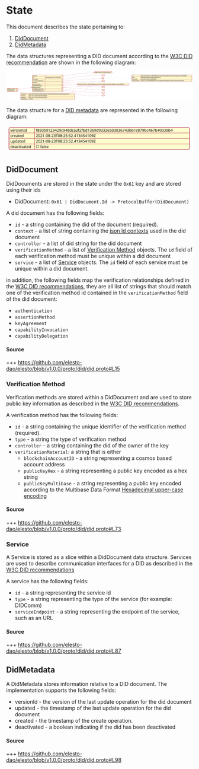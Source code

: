 # State

This document describes the state pertaining to:

1. [DidDocument](./02_state.md#identifier)
2. [DidMetadata](./02_state.md#didmetadata)


The data structures representing a DID document according to the [W3C DID recommendation](https://www.w3.org/TR/did-core/) are shown in the following diagram:

![](assets/QueryDidDocumentResponse_Cosmos.svg)

The data structure for a [DID metadata](https://www.w3.org/TR/did-core/#did-document-metadata) are represented in the following diagram:

![](assets/DIDMetadata.svg)

## DidDocument
DidDocuments are stored in the state under the `0x61` key and are stored using their ids

- DidDocument: `0x61 | DidDocument.Id -> ProtocolBuffer(DidDocument)`


A did document has the following fields:

- `id` - a string containing the did of the document (required).
- `context` - a list of string containing the [json ld contexts](https://json-ld.org/spec/latest/json-ld/#the-context) used in the did document
- `controller` - a list of did string for the did document
- `verificationMethod` - a list of [Verification Method](02_state.md#verification_method) objects. The `id` field of each verification method must be unique within a did document
- `service` - a list of [Service](02_state.md#service) objects. The `id` field of each service must be unique within a did document.

in addition, the following fields map the verification relationships defined in the [W3C DID recommendations](), they are all list of strings that should match one of the verification method id contained in the `verificationMethod` field of the did document:

- `authentication`
- `assertionMethod`
- `keyAgreement`
- `capabilityInvocation`
- `capabilityDelegation`

#### Source 
+++ https://github.com/elesto-dao/elesto/blob/v1.0.0/proto/did/did.proto#L15

### Verification Method

Verification methods are stored within a DidDocument and are used to store public key information as described in the [W3C DID recommendations](https://w3c.github.io/did-core/#verification-methods).

A verification method has the following fields:

- `id` - a string containing the unique identifier of the verification method (required).
- `type` - a string the type of verification method 
- `controller` - a string containing the did of the owner of the key 
- `verificationMaterial`: a string that is either   
  - `blockchainAccountID` - a string representing a cosmos based account address
  - `publicKeyHex` - a string representing a public key encoded as a hex string
  - `publicKeyMultibase` - a string representing a public key encoded according to the Multibase Data Format [Hexadecimal upper-case encoding](https://datatracker.ietf.org/doc/html/draft-multiformats-multibase#appendix-B.1)
  
#### Source 
+++ https://github.com/elesto-dao/elesto/blob/v1.0.0/proto/did/did.proto#L73


### Service
A Service is stored as a slice within a DidDocument data structure. Services are used to describe communication interfaces for a DID as described in the [W3C DID recommendations](https://w3c.github.io/did-core/#services)

A service has the following fields:

- `id` - a string representing the service id
- `type` - a string representing the type of the service (for example: DIDComm)
- `serviceEndpoint` - a string representing the endpoint of the service, such as an URL

#### Source 

+++ https://github.com/elesto-dao/elesto/blob/v1.0.0/proto/did/did.proto#L87

## DidMetadata

A DidMetadata stores information relative to a DID document. The implementation supports the following fields: 

- versionId - the version of the last update operation for the did document
- updated - the timestamp of the last update operation for the did document 
- created - the timestamp of the create operation.
- deactivated - a boolean indicating if the did has been deactivated
#### Source 
+++ https://github.com/elesto-dao/elesto/blob/v1.0.0/proto/did/did.proto#L98


